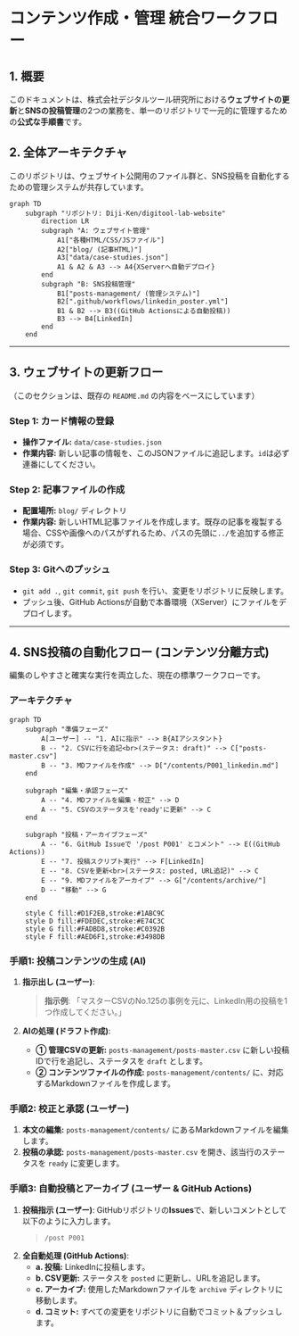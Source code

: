 # コンテンツ作成・管理 統合ワークフロー

## 1. 概要
このドキュメントは、株式会社デジタルツール研究所における**ウェブサイトの更新**と**SNSの投稿管理**の2つの業務を、単一のリポジトリで一元的に管理するための**公式な手順書**です。

## 2. 全体アーキテクチャ
このリポジトリは、ウェブサイト公開用のファイル群と、SNS投稿を自動化するための管理システムが共存しています。

```mermaid
graph TD
    subgraph "リポジトリ: Diji-Ken/digitool-lab-website"
        direction LR
        subgraph "A: ウェブサイト管理"
            A1["各種HTML/CSS/JSファイル"]
            A2["blog/ (記事HTML)"]
            A3["data/case-studies.json"]
            A1 & A2 & A3 --> A4{XServerへ自動デプロイ}
        end
        subgraph "B: SNS投稿管理"
            B1["posts-management/ (管理システム)"]
            B2[".github/workflows/linkedin_poster.yml"]
            B1 & B2 --> B3((GitHub Actionsによる自動投稿))
            B3 --> B4[LinkedIn]
        end
    end
```

---

## 3. ウェブサイトの更新フロー
（このセクションは、既存の `README.md` の内容をベースにしています）

### Step 1: カード情報の登録
- **操作ファイル:** `data/case-studies.json`
- **作業内容:** 新しい記事の情報を、このJSONファイルに追記します。`id`は必ず連番にしてください。

### Step 2: 記事ファイルの作成
- **配置場所:** `blog/` ディレクトリ
- **作業内容:** 新しいHTML記事ファイルを作成します。既存の記事を複製する場合、CSSや画像へのパスがずれるため、パスの先頭に`../`を追加する修正が必須です。

### Step 3: Gitへのプッシュ
- `git add .`, `git commit`, `git push` を行い、変更をリポジトリに反映します。
- プッシュ後、GitHub Actionsが自動で本番環境（XServer）にファイルをデプロイします。

---

## 4. SNS投稿の自動化フロー (コンテンツ分離方式)
編集のしやすさと確実な実行を両立した、現在の標準ワークフローです。

### アーキテクチャ
```mermaid
graph TD
    subgraph "準備フェーズ"
        A[ユーザー] -- "1. AIに指示" --> B{AIアシスタント}
        B -- "2. CSVに行を追記<br>(ステータス: draft)" --> C["posts-master.csv"]
        B -- "3. MDファイルを作成" --> D["/contents/P001_linkedin.md"]
    end

    subgraph "編集・承認フェーズ"
        A -- "4. MDファイルを編集・校正" --> D
        A -- "5. CSVのステータスを'ready'に更新" --> C
    end

    subgraph "投稿・アーカイブフェーズ"
        A -- "6. GitHub Issueで '/post P001' とコメント" --> E((GitHub Actions))
        E -- "7. 投稿スクリプト実行" --> F[LinkedIn]
        E -- "8. CSVを更新<br>(ステータス: posted, URL追記)" --> C
        E -- "9. MDファイルをアーカイブ" --> G["/contents/archive/"]
        D -- "移動" --> G
    end

    style C fill:#D1F2EB,stroke:#1ABC9C
    style D fill:#FDEDEC,stroke:#E74C3C
    style G fill:#FADBD8,stroke:#C0392B
    style F fill:#AED6F1,stroke:#3498DB
```

### 手順1: 投稿コンテンツの生成 (AI)
1.  **指示出し (ユーザー)**:
    > **指示例**:
    > 「マスターCSVのNo.125の事例を元に、LinkedIn用の投稿を1つ作成してください。」

2.  **AIの処理 (ドラフト作成)**:
    - **① 管理CSVの更新:** `posts-management/posts-master.csv` に新しい投稿IDで行を追記し、ステータスを `draft` とします。
    - **② コンテンツファイルの作成:** `posts-management/contents/` に、対応するMarkdownファイルを作成します。

### 手順2: 校正と承認 (ユーザー)
1.  **本文の編集:** `posts-management/contents/` にあるMarkdownファイルを編集します。
2.  **投稿の承認:** `posts-management/posts-master.csv` を開き、該当行のステータスを `ready` に変更します。

### 手順3: 自動投稿とアーカイブ (ユーザー & GitHub Actions)
1.  **投稿指示 (ユーザー)**: GitHubリポジトリの**Issues**で、新しいコメントとして以下のように入力します。
    > `/post P001`
2.  **全自動処理 (GitHub Actions)**:
    - **a. 投稿:** LinkedInに投稿します。
    - **b. CSV更新:** ステータスを `posted` に更新し、URLを追記します。
    - **c. アーカイブ:** 使用したMarkdownファイルを `archive` ディレクトリに移動します。
    - **d. コミット:** すべての変更をリポジトリに自動でコミット＆プッシュします。 